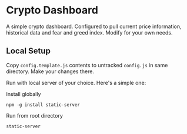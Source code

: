 # Crypto Dashboard

A simple crypto dashboard. Configured to pull current price information, historical data and fear and greed index. Modify for your own needs.

## Local Setup

Copy `config.template.js` contents to untracked `config.js` in same directory. Make your changes there.

Run with local server of your choice. Here's a simple one:

Install globally

```
npm -g install static-server
```

Run from root directory

```
static-server
```
